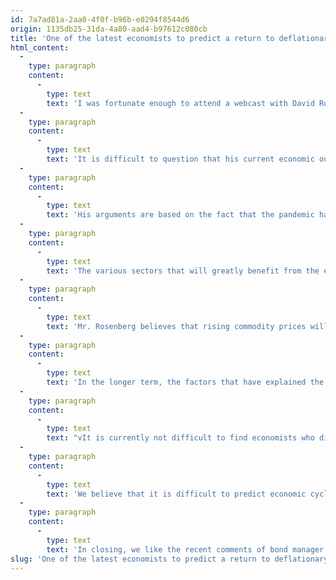 ```yaml
---
id: 7a7ad81a-2aa0-4f0f-b96b-e0294f8544d6
origin: 1135db25-31da-4a80-aad4-b97612c080cb
title: 'One of the latest economists to predict a return to deflationary pressures'
html_content:
  -
    type: paragraph
    content:
      -
        type: text
        text: 'I was fortunate enough to attend a webcast with David Rosenberg, President, Economist and Chief Strategist of Rosenberg Research. Mr. Rosenberg was Chief Economist for North America at Merrill Lynch from early 2002 to 2009 before joining Gluskin Sheff in 2009. He gained notoriety for predicting the collapse of the US real estate market in 2008-2009 and he is known to have a contrarian opinion. Some will even claim that he can be considered a "permabear", an investor who always foresees a decline in the stock markets.'
  -
    type: paragraph
    content:
      -
        type: text
        text: 'It is difficult to question that his current economic outlook is against the grain because he continues to believe that the inflationary pressures of the last few months are transitory and that deflationary pressures will reappear at the end of 2021 and this despite extremely accommodating monetary and fiscal policies.'
  -
    type: paragraph
    content:
      -
        type: text
        text: 'His arguments are based on the fact that the pandemic has created significant damage to the economy in terms of labour underutilization and that when the effect of the various government programs wears off, the resumption of the economy will be more modest than anticipated. Thus, the increase in US government spending represented 8% of GDP in 2020 and 28% of household income came from the government, while the average of the last ten years is around 17%. 15% of the workforce is still under an employment insurance program compared to 2% before the pandemic.'
  -
    type: paragraph
    content:
      -
        type: text
        text: 'The various sectors that will greatly benefit from the economic recovery, such as restaurants, hotels, entertainment, and tourism, represent only 4% of US GDP. The largest component, durable goods, which accounts for 10% of GDP, is already at an all time high. With the level of durable goods stocks per capita already at its highest ever, there is unquestionably little room for growth.'
  -
    type: paragraph
    content:
      -
        type: text
        text: 'Mr. Rosenberg believes that rising commodity prices will have little impact on the level of inflation for a country like the United States that is increasingly service-oriented. In addition, he believes that the current price hike is unsustainable and that prices will decline when the supply disruptions related to the pandemic subside. Unlike the United States, China is trying to reduce its level of debt, especially in the corporate sector, which will also reduce the upward pressure on commodity prices.'
  -
    type: paragraph
    content:
      -
        type: text
        text: 'In the longer term, the factors that have explained the decline in the inflation rate over the past decade, such as the aging of the population and the high level of indebtedness, will still be present.'
  -
    type: paragraph
    content:
      -
        type: text
        text: "vIt is currently not difficult to find economists who disagree with Mr. Rosenberg's prognosis. Larry Summers, former Treasury secretary under Bill Clinton and professor at Harvard University is one. He believes the size of the US government's latest $1.9 trillion aid package was unwarranted and the $2 trillion saved by households during the pandemic, asset purchases by the Federal Reserve, the Federal Reserve's key rate at 0% as well as the high valuation of assets, especially stocks and real estate, will lead to a sharp increase in demand and put upward pressure on the inflation rate."
  -
    type: paragraph
    content:
      -
        type: text
        text: 'We believe that it is difficult to predict economic cycles because it is a highly complex system. Besides, we are not trying to predict the direction of the economy in the short or medium term. We try to build portfolios that will be able to perform well regardless of the level of economic growth, both in inflationary and deflationary times. By owning companies with low debt, whose business model is protected by high barriers to entry and low cyclicality, we should be able to achieve an attractive long-term return while minimizing the downside risk of the portfolios.'
  -
    type: paragraph
    content:
      -
        type: text
        text: 'In closing, we like the recent comments of bond manager Jeffrey Gundlach who says he is unsure whether inflationary pressures will be transient or sustained, but is worried that members of the Federal Reserve will pretend to know the answer (according to them, it is transient).'
slug: 'One of the latest economists to predict a return to deflationary pressures'
---
```

